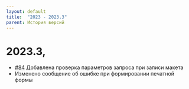 ```yaml
---
layout: default
title:  "2023 - 2023.3"
parent: История версий
---
```


# 2023.3, 

* [#84](https://github.com/vandalsvq/printwizard/issues/84) Добавлена проверка параметров запроса при записи макета
* Изменено сообщение об ошибке при формировании печатной формы
